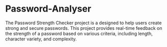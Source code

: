 # Password-Analyser
The Password Strength Checker project is a designed to help users create strong and secure passwords. This project provides real-time feedback on the strength of a password based on various criteria, including length, character variety, and complexity.

